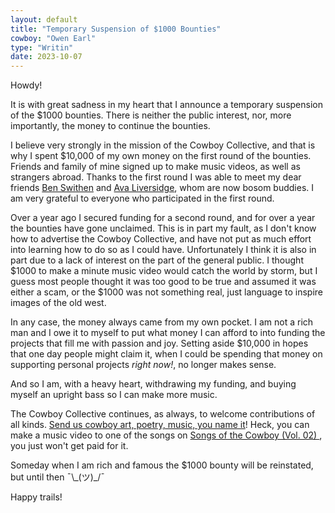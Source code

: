 ```yaml
---
layout: default
title: "Temporary Suspension of $1000 Bounties"
cowboy: "Owen Earl"
type: "Writin"
date: 2023-10-07
---
```


Howdy!

It is with great sadness in my heart that I announce a temporary suspension of the $1000 bounties. There is neither the public interest, nor, more importantly, the money to continue the bounties.

I believe very strongly in the mission of the Cowboy Collective, and that is why I spent $10,000 of my own money on the first round of the bounties. Friends and family of mine signed up to make music videos, as well as strangers abroad. Thanks to the first round I was able to meet my dear friends [Ben Swithen](https://cowboycollective.cc/cowboy/Ben%20Swithen) and [Ava Liversidge](https://cowboycollective.cc/cowboy/Ava%20Liversidge), whom are now bosom buddies. I am very grateful to everyone who participated in the first round.

Over a year ago I secured funding for a second round, and for over a year the bounties have gone unclaimed. This is in part my fault, as I don't know how to advertise the Cowboy Collective, and have not put as much effort into learning how to do so as I could have. Unfortunately I think it is also in part due to a lack of interest on the part of the general public. I thought $1000 to make a minute music video would catch the world by storm, but I guess most people thought it was too good to be true and assumed it was either a scam, or the $1000 was not something real, just language to inspire images of the old west.

In any case, the money always came from my own pocket. I am not a rich man and I owe it to myself to put what money I can afford to into funding the projects that fill me with passion and joy. Setting aside $10,000 in hopes that one day people might claim it, when I could be spending that money on supporting personal projects *right now!*, no longer makes sense.

And so I am, with a heavy heart, withdrawing my funding, and buying myself an upright bass so I can make more music.

The Cowboy Collective continues, as always, to welcome contributions of all kinds. [Send us cowboy art, poetry, music, you name it](https://cowboycollective.cc/Submit)! Heck, you can make a music video to one of the songs on [Songs of the Cowboy (Vol. 02) ](https://cowboycollective.bandcamp.com/album/songs-of-the-cowboy-vol-02), you just won't get paid for it.

Someday when I am rich and famous the $1000 bounty will be reinstated, but until then  ¯\\\_\(&#x30C4;\)\_/¯

Happy trails!
